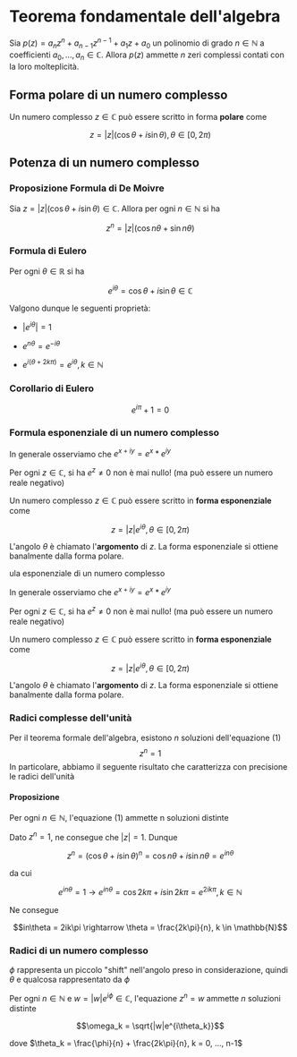 # Teorema fondamentale dell'algebra

Sia $p(z) = a_n z^n + a_{n-1} z^{n-1} + a_1 z + a_0$ un polinomio di grado $n \in \mathbb{N}$ a coefficienti $a_0, ..., a_n \in \mathbb{C}$. Allora $p(z)$ ammette $n$ zeri complessi contati con la loro molteplicità.

## Forma polare di un numero complesso

Un numero complesso $z \in \mathbb{C}$ può essere scritto in forma **polare** come

$$ z = |z|(\cos\theta + i \sin\theta), \theta \in [0, 2\pi)$$

## Potenza di un numero complesso

### Proposizione Formula di De Moivre

Sia $z = |z|(\cos\theta + i \sin\theta) \in \mathbb{C}$. Allora per ogni $n \in \mathbb{N}$ si ha

$$ z^n = |z|(\cos n\theta + \sin n\theta) $$

### Formula di Eulero

Per ogni $\theta \in \mathbb{R}$ si ha

$$e^{i\theta} = \cos \theta + i \sin \theta \in \mathbb{C}$$

Valgono dunque le seguenti proprietà:

- $|e^{i\theta}| = 1$

- $e^{n\theta} = e^{-i\theta}$

- $e^{i(\theta + 2k \pi)} = e^{i\theta}, k \in \mathbb{N}$

### Corollario di Eulero

$$e^{i\pi} + 1 = 0$$

### Formula esponenziale di un numero complesso

In generale osserviamo che $e^{x+iy} = e^x * e^{iy}$

Per ogni $z \in \mathbb{C}$, si ha $e^z \neq 0$ non è mai nullo! (ma può essere un numero reale negativo)

Un numero complesso $z \in \mathbb{C}$ può essere scritto in **forma esponenziale** come

$$ z = |z|e^{i\theta}, \theta \in [0,2\pi)$$

L'angolo $\theta$ è chiamato l'**argomento** di $z$. La forma esponenziale si ottiene banalmente dalla forma polare.

ula esponenziale di un numero complesso

In generale osserviamo che $e^{x+iy} = e^x * e^{iy}$

Per ogni $z \in \mathbb{C}$, si ha $e^z \neq 0$ non è mai nullo! (ma può essere un numero reale negativo)

Un numero complesso $z \in \mathbb{C}$ può essere scritto in **forma esponenziale** come

$$ z = |z|e^{i\theta}, \theta \in [0,2\pi)$$

L'angolo $\theta$ è chiamato l'**argomento** di $z$. La forma esponenziale si ottiene banalmente dalla forma polare.

### Radici complesse dell'unità

Per il teorema formale dell'algebra, esistono _n_ soluzioni dell'equazione (1)
$$z^n = 1$$
In particolare, abbiamo il seguente risultato che caratterizza con precisione le radici dell'unità

#### Proposizione

Per ogni $n \in \mathbb{N}$, l'equazione (1) ammette n soluzioni distinte

Dato $z^n = 1$, ne consegue che $|z| = 1$. Dunque

$$z^n = (\cos \theta + i \sin\theta)^n = \cos n \theta + i \sin n \theta = e^{in\theta}$$

da cui 

$$ e^{in\theta} = 1 \rightarrow e^{in\theta} = \cos 2k\pi + i\sin 2k\pi = e^{2ik\pi}, k \in \mathbb{N}$$

Ne consegue

$$in\theta = 2ik\pi \rightarrow \theta = \frac{2k\pi}{n}, k \in \mathbb{N}$$

### Radici di un numero complesso

$\phi$ rappresenta un piccolo "shift" nell'angolo preso in considerazione, quindi $\theta$ e qualcosa rappresentato da $\phi$

Per ogni $n \in \mathbb{N}$ e $w = |w|e^{i\phi} \in \mathbb{C}$, l'equazione $z^n = w$ ammette *n* soluzioni distinte

$$\omega_k = \sqrt{|w|e^{i\theta_k}}$$ 

dove $\theta_k = \frac{\phi}{n} + \frac{2k\pi}{n}, k = 0, ..., n-1$


